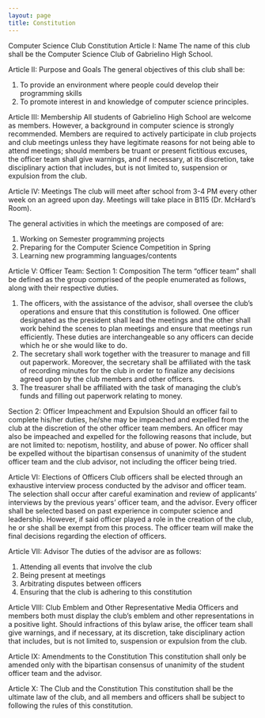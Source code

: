 ```yaml
---
layout: page
title: Constitution
---
```


Computer Science Club Constitution
Article I: Name
The name of this club shall be the Computer Science Club of Gabrielino High School.

Article II: Purpose and Goals
The general objectives of this club shall be:
1.	To provide an environment where people could develop their programming skills
2.	To promote interest in and knowledge of computer science principles.

Article III: Membership
All students of Gabrielino High School are welcome as members. However, a background in computer science is strongly recommended. Members are required to actively participate in club projects and club meetings unless they have legitimate reasons for not being able to attend meetings; should members be truant or present fictitious excuses, the officer team shall give warnings, and if necessary, at its discretion, take disciplinary action that includes, but is not limited to, suspension or expulsion from the club.

Article IV: Meetings
The club will meet after school from 3-4 PM every other week on an agreed upon day. Meetings will take place in B115 (Dr. McHard’s Room). 

The general activities in which the meetings are composed of are:
1.	Working on Semester programming projects
2.	Preparing for the Computer Science Competition in Spring
3.	Learning new programming languages/contents

Article V: Officer Team:
Section 1: Composition
The term “officer team” shall be defined as the group comprised of the people enumerated as follows, along with their respective duties.
1.	The officers, with the assistance of the advisor, shall oversee the club’s operations and ensure that this constitution is followed. One officer designated as the president shall lead the meetings and the other shall work behind the scenes to plan meetings and ensure that meetings run efficiently. These duties are interchangeable so any officers can decide which he or she would like to do.
2.	The secretary shall work together with the treasurer to manage and fill out paperwork. Moreover, the secretary shall be affiliated with the task of recording minutes for the club in order to finalize any decisions agreed upon by the club members and other officers.
3.	The treasurer shall be affiliated with the task of managing the club’s funds and filling out paperwork relating to money.

Section 2: Officer Impeachment and Expulsion
Should an officer fail to complete his/her duties, he/she may be impeached and expelled from the club at the discretion of the other officer team members. An officer may also be impeached and expelled for the following reasons that include, but are not limited to: nepotism, hostility, and abuse of power. No officer shall be expelled without the bipartisan consensus of unanimity of the student officer team and the club advisor, not including the officer being tried.

Article VI: Elections of Officers
Club officers shall be elected through an exhaustive interview process conducted by the advisor and officer team. The selection shall occur after careful examination and review of applicants’ interviews by the previous years’ officer team, and the advisor. Every officer shall be selected based on past experience in computer science and leadership. However, if said officer played a role in the creation of the club, he or she shall be exempt from this process. The officer team will make the final decisions regarding the election of officers. 

Article VII: Advisor
The duties of the advisor are as follows:
1.	Attending all events that involve the club
2.	Being present at meetings
3.	Arbitrating disputes between officers
4.	Ensuring that the club is adhering to this constitution

Article VIII: Club Emblem and Other Representative Media
Officers and members both must display the club’s emblem and other representations in a positive light. Should infractions of this bylaw arise, the officer team shall give warnings, and if necessary, at its discretion, take disciplinary action that includes, but is not limited to, suspension or expulsion from the club.

Article IX: Amendments to the Constitution
This constitution shall only be amended only with the bipartisan consensus of unanimity of the student officer team and the advisor. 

Article X: The Club and the Constitution
This constitution shall be the ultimate law of the club, and all members and officers shall be subject to following the rules of this constitution.

